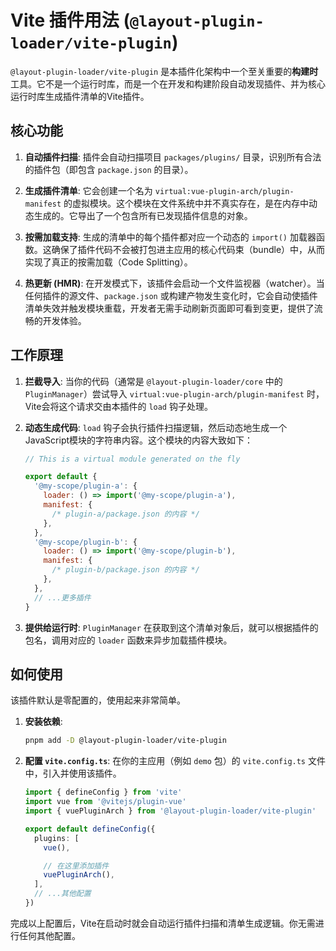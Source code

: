 # Vite 插件用法 (`@layout-plugin-loader/vite-plugin`)

`@layout-plugin-loader/vite-plugin` 是本插件化架构中一个至关重要的**构建时**工具。它不是一个运行时库，而是一个在开发和构建阶段自动发现插件、并为核心运行时库生成插件清单的Vite插件。

## 核心功能

1.  **自动插件扫描**: 插件会自动扫描项目 `packages/plugins/` 目录，识别所有合法的插件包（即包含 `package.json` 的目录）。

2.  **生成插件清单**: 它会创建一个名为 `virtual:vue-plugin-arch/plugin-manifest` 的虚拟模块。这个模块在文件系统中并不真实存在，是在内存中动态生成的。它导出了一个包含所有已发现插件信息的对象。

3.  **按需加载支持**: 生成的清单中的每个插件都对应一个动态的 `import()` 加载器函数。这确保了插件代码不会被打包进主应用的核心代码束（bundle）中，从而实现了真正的按需加载（Code Splitting）。

4.  **热更新 (HMR)**: 在开发模式下，该插件会启动一个文件监视器（watcher）。当任何插件的源文件、`package.json` 或构建产物发生变化时，它会自动使插件清单失效并触发模块重载，开发者无需手动刷新页面即可看到变更，提供了流畅的开发体验。

## 工作原理

1.  **拦截导入**: 当你的代码（通常是 `@layout-plugin-loader/core` 中的 `PluginManager`）尝试导入 `virtual:vue-plugin-arch/plugin-manifest` 时，Vite会将这个请求交由本插件的 `load` 钩子处理。

2.  **动态生成代码**: `load` 钩子会执行插件扫描逻辑，然后动态地生成一个JavaScript模块的字符串内容。这个模块的内容大致如下：

    ```javascript
    // This is a virtual module generated on the fly

    export default {
      '@my-scope/plugin-a': {
        loader: () => import('@my-scope/plugin-a'),
        manifest: {
          /* plugin-a/package.json 的内容 */
        },
      },
      '@my-scope/plugin-b': {
        loader: () => import('@my-scope/plugin-b'),
        manifest: {
          /* plugin-b/package.json 的内容 */
        },
      },
      // ...更多插件
    }
    ```

3.  **提供给运行时**: `PluginManager` 在获取到这个清单对象后，就可以根据插件的包名，调用对应的 `loader` 函数来异步加载插件模块。

## 如何使用

该插件默认是零配置的，使用起来非常简单。

1.  **安装依赖**:

    ```bash
    pnpm add -D @layout-plugin-loader/vite-plugin
    ```

2.  **配置 `vite.config.ts`**: 在你的主应用（例如 `demo` 包）的 `vite.config.ts` 文件中，引入并使用该插件。

    ```typescript
    import { defineConfig } from 'vite'
    import vue from '@vitejs/plugin-vue'
    import { vuePluginArch } from '@layout-plugin-loader/vite-plugin'

    export default defineConfig({
      plugins: [
        vue(),

        // 在这里添加插件
        vuePluginArch(),
      ],
      // ...其他配置
    })
    ```

完成以上配置后，Vite在启动时就会自动运行插件扫描和清单生成逻辑。你无需进行任何其他配置。
